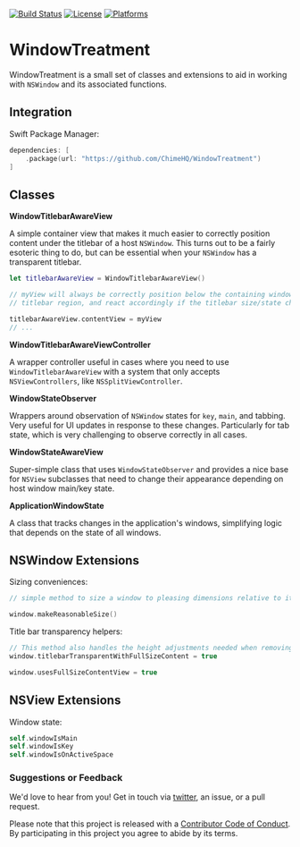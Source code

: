 [![Build Status][build status badge]][build status]
[![License][license badge]][license]
[![Platforms][platforms badge]][platforms]

# WindowTreatment

WindowTreatment is a small set of classes and extensions to aid in working with `NSWindow` and its associated functions.

## Integration

Swift Package Manager:

```swift
dependencies: [
    .package(url: "https://github.com/ChimeHQ/WindowTreatment")
]
```

## Classes

**WindowTitlebarAwareView**

A simple container view that makes it much easier to correctly position content under the titlebar of a host `NSWindow`. This turns out to be a fairly esoteric thing to do, but can be essential when your `NSWindow` has a transparent titlebar.

```swift
let titlebarAwareView = WindowTitlebarAwareView()

// myView will always be correctly position below the containing window's
// titlebar region, and react accordingly if the titlebar size/state changes

titlebarAwareView.contentView = myView
// ...
```

**WindowTitlebarAwareViewController**

A wrapper controller useful in cases where you need to use `WindowTitlebarAwareView` with a system that only accepts `NSViewControllers`, like `NSSplitViewController`.

**WindowStateObserver**

Wrappers around observation of `NSWindow` states for `key`, `main`, and tabbing. Very useful for UI updates in response to these changes. Particularly for tab state, which is very challenging to observe correctly in all cases.

**WindowStateAwareView**

Super-simple class that uses `WindowStateObserver` and provides a nice base for `NSView` subclasses that need to change their appearance depending on host window main/key state.

**ApplicationWindowState**

A class that tracks changes in the application's windows, simplifying logic that depends on the state of all windows.

## NSWindow Extensions

Sizing conveniences:

```swift
// simple method to size a window to pleasing dimensions relative to its screen

window.makeReasonableSize()
```

Title bar transparency helpers:

```swift
// This method also handles the height adjustments needed when removing transparency
window.titlebarTransparentWithFullSizeContent = true

window.usesFullSizeContentView = true
```

## NSView Extensions

Window state:

```swift
self.windowIsMain
self.windowIsKey
self.windowIsOnActiveSpace
```

### Suggestions or Feedback

We'd love to hear from you! Get in touch via [twitter](https://twitter.com/chimehq), an issue, or a pull request.

Please note that this project is released with a [Contributor Code of Conduct](CODE_OF_CONDUCT.md). By participating in this project you agree to abide by its terms.

[build status]: https://github.com/ChimeHQ/WindowTreatment/actions
[build status badge]: https://github.com/ChimeHQ/WindowTreatment/workflows/CI/badge.svg
[license]: https://opensource.org/licenses/BSD-3-Clause
[license badge]: https://img.shields.io/github/license/ChimeHQ/WindowTreatment
[platforms]: https://swiftpackageindex.com/ChimeHQ/WindowTreatment
[platforms badge]: https://img.shields.io/endpoint?url=https%3A%2F%2Fswiftpackageindex.com%2Fapi%2Fpackages%2FChimeHQ%2FWindowTreatment%2Fbadge%3Ftype%3Dplatforms
